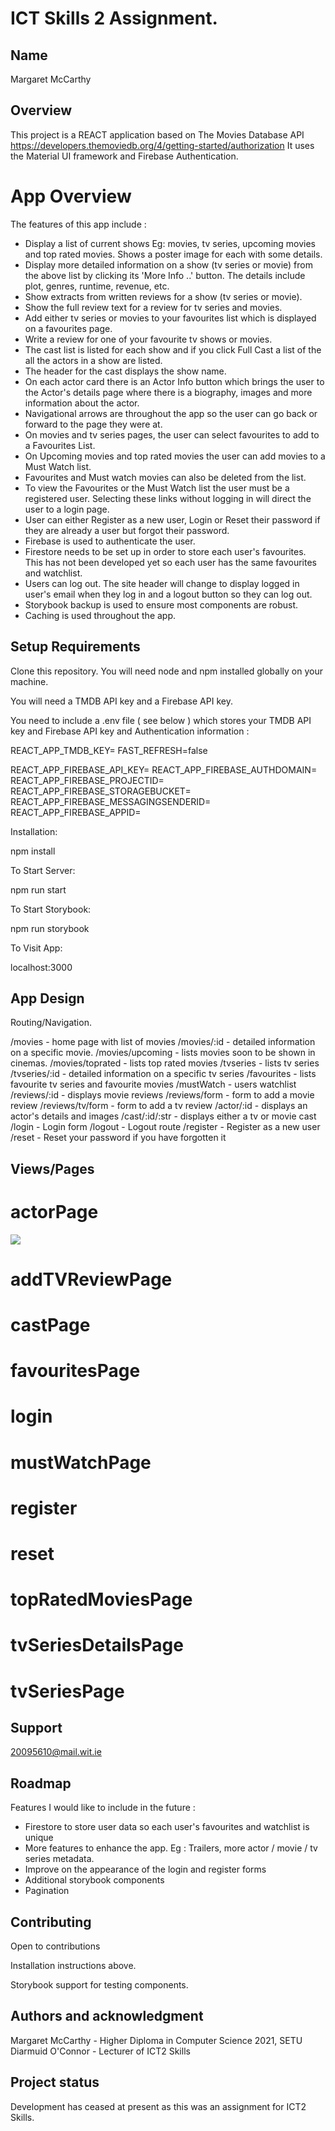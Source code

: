 # ICT Skills 2 Assignment.

## Name
Margaret McCarthy

## Overview

This project is a REACT application based on The Movies Database API https://developers.themoviedb.org/4/getting-started/authorization 
It uses the Material UI framework and Firebase Authentication.  

# App Overview
The features of this app include : 
* Display a list of current shows Eg: movies, tv series, upcoming movies and top rated movies.  Shows a poster image for each with some details.  
* Display more detailed information on a show (tv series or movie) from the above list by clicking its 'More Info ..' button. The details include plot, genres, runtime, revenue, etc.
* Show extracts from written reviews for a show (tv series or movie).
* Show the full review text for a review for tv series and movies.
* Add either tv series or movies to your favourites list which is displayed on a favourites page.
* Write a review for one of your favourite tv shows or movies.
* The cast list is listed for each show and if you click Full Cast a list of the all the actors in a show are listed.
* The header for the cast displays the show name.
* On each actor card there is an Actor Info button which brings the user to the Actor's details page where there is a biography, images and more information about the actor.
* Navigational arrows are throughout the app so the user can go back or forward to the page they were at.
* On movies and tv series pages, the user can select favourites to add to a Favourites List.
* On Upcoming movies and top rated movies the user can add movies to a Must Watch list.
* Favourites and Must watch movies can also be deleted from the list.
* To view the Favourites or the Must Watch list the user must be a registered user. Selecting these links without logging in will direct the user to a login page.
* User can either Register as a new user, Login or Reset their password if they are already a user but forgot their password.
* Firebase is used to authenticate the user.
* Firestore needs to be set up in order to store each user's favourites.  This has not been developed yet so each user has the same favourites and watchlist.
* Users can log out.  The site header will change to display logged in user's email when they log in and a logout button so they can log out.
* Storybook backup is used to ensure most components are robust.
* Caching is used throughout the app.


## Setup Requirements

Clone this repository. You will need node and npm installed globally on your machine.  

You will need a TMDB API key and a Firebase API key.  

You need to include a .env file ( see below ) which stores your TMDB API key and Firebase API key and Authentication information : 

REACT_APP_TMDB_KEY=
FAST_REFRESH=false

REACT_APP_FIREBASE_API_KEY=
REACT_APP_FIREBASE_AUTHDOMAIN=
REACT_APP_FIREBASE_PROJECTID=
REACT_APP_FIREBASE_STORAGEBUCKET=
REACT_APP_FIREBASE_MESSAGINGSENDERID=
REACT_APP_FIREBASE_APPID=

Installation:

npm install

To Start Server:

npm run start

To Start Storybook:

npm run storybook

To Visit App:

localhost:3000

## App Design

Routing/Navigation.

/movies - home page with list of movies
/movies/:id - detailed information on a specific movie.
/movies/upcoming - lists movies soon to be shown in cinemas.
/movies/toprated - lists top rated movies
/tvseries - lists tv series 
/tvseries/:id - detailed information on a specific tv series
/favourites - lists favourite tv series and favourite movies
/mustWatch - users watchlist
/reviews/:id - displays movie reviews 
/reviews/form - form to add a movie review
/reviews/tv/form - form to add a tv review
/actor/:id - displays an actor's details and images
/cast/:id/:str - displays either a tv or movie cast
/login - Login form 
/logout - Logout route
/register - Register as a new user
/reset - Reset your password if you have forgotten it

## Views/Pages

# actorPage
![][actor]

[actor]: /public/assets/actor.jpg

# addTVReviewPage

# castPage

# favouritesPage

# login

# mustWatchPage

# register

# reset

# topRatedMoviesPage

# tvSeriesDetailsPage

# tvSeriesPage



## Support
20095610@mail.wit.ie

## Roadmap
Features I would like to include in the future : 

* Firestore to store user data so each user's favourites and watchlist is unique
* More features to enhance the app.  Eg : Trailers, more actor / movie / tv series metadata.
* Improve on the appearance of the login and register forms
* Additional storybook components
* Pagination

## Contributing
Open to contributions

Installation instructions above.

Storybook support for testing components.

## Authors and acknowledgment
Margaret McCarthy - Higher Diploma in Computer Science 2021, SETU
Diarmuid O'Connor - Lecturer of ICT2 Skills

## Project status
Development has ceased at present as this was an assignment for ICT2 Skills.  

